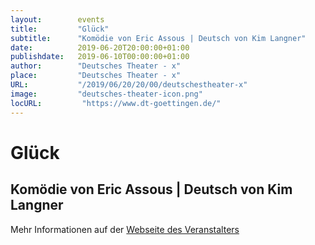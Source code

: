 ```yaml
---
layout:        events
title:         "Glück"
subtitle:      "Komödie von Eric Assous | Deutsch von Kim Langner"
date:          2019-06-20T20:00:00+01:00
publishdate:   2019-06-10T00:00:00+01:00
author:        "Deutsches Theater - x"
place:         "Deutsches Theater - x"
URL:           "/2019/06/20/20/00/deutschestheater-x"
image:         "deutsches-theater-icon.png"
locURL:         "https://www.dt-goettingen.de/"
---
```


Glück
===========

Komödie von Eric Assous | Deutsch von Kim Langner
-----------



Mehr Informationen auf der [Webseite des Veranstalters](https://www.dt-goettingen.de/stueck/glueck/)
